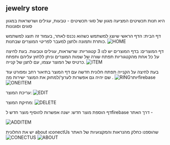 ## jewelry store
היא חנות תכשיטים המציעה מגוון של סוגי תכשיטים - טבעות, עגילים ושרשראות במגוון סוגים וסגנונות

דף הבית:
הדף הראשי שיוצג למשתמש כשהוא נכנס לאתר, בעמוד זה תוצג למשתמש כותרת ותמונה ולחצן למעבר לפריטי המוצרים שבחנות.
![HOME](https://user-images.githubusercontent.com/117014260/219481503-1df69a25-cfb8-4302-acee-4c18bfbef29d.png)


דף המוצרים:
בדף המוצרים יש לנו 3 קטגוריות: שרשראות, עגילים וטבעות. בעת לחיצה על כל אחת מהקטגוריות תפתח שורה של שמות המוצרים וניתן ללחוץ עליהם ותפתח כרטיס של המוצר עצמו, עם לחצן של קנייה. 
![ITEM](https://user-images.githubusercontent.com/117014260/219481584-c5398514-27a0-4e0d-b87c-cfd42ec7f655.png)


בעת לחיצה על הקנייה תפתח חלונית חדשה עם דף המוצר בתיאור רחב ומפורט עוד יותר![RING](https://user-images.githubusercontent.com/117014260/219481629-40e1001b-fe2c-4293-bf6b-5a4d2a769754.png)
.
שם יהיה גם אפשרות לערוך/למחוק את המוצר ישירות מהfirebase 
![ONEITEM](https://user-images.githubusercontent.com/117014260/219481698-d56efa7c-e7c7-4bc4-a734-b01d77fa86a4.png)

עריכת המוצר: 
![EDIT](https://user-images.githubusercontent.com/117014260/219482867-a402d833-6306-4c9b-ae98-8102be3c3222.png)

מחיקת המוצר: 
![DELETE](https://user-images.githubusercontent.com/117014260/219483085-b15fd9e2-9e5e-4559-a012-6a9cd7d700d5.png)


דף הוספת מוצר חדש:
ישנה אפשרות להוסיף מוצר חדש לfirebase דרך האתר -

![ADDITEM](https://user-images.githubusercontent.com/117014260/219481739-2e61400b-51b6-4b5e-ad7d-430497eb8ef0.png)

יש את החלונית about וconectUs שהוספנו כחלק מהנראות והמקצועיות של האתר
![CONECTUS](https://user-images.githubusercontent.com/117014260/219482362-4984f3cb-e5e9-45aa-927b-69962fb7fefb.png)
![ABOUT](https://user-images.githubusercontent.com/117014260/219482372-9811948f-85aa-4fab-8e99-bd8b44c97a65.png)
